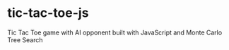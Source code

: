 # tic-tac-toe-js
Tic Tac Toe game with AI opponent built with JavaScript and Monte Carlo Tree Search
